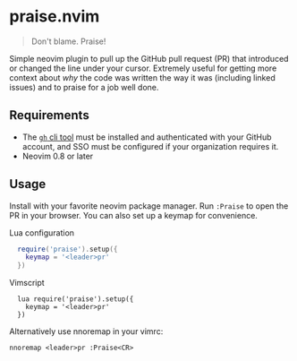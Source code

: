 # praise.nvim

> Don't blame. Praise!


Simple neovim plugin to pull up the GitHub pull request (PR) that introduced or changed the line under your cursor. Extremely useful for getting more context about _why_ the code was written the way it was (including linked issues) and to praise for a job well done.

## Requirements

- The [`gh` cli tool](https://cli.github.com/) must be installed and authenticated with your GitHub account, and SSO must be configured if your organization requires it.
- Neovim 0.8 or later


## Usage

Install with your favorite neovim package manager. Run `:Praise` to open the PR in your browser. You can also set up a keymap for convenience.


Lua configuration
```lua
  require('praise').setup({
    keymap = '<leader>pr'
  })
```

Vimscript

```vim
  lua require('praise').setup({
    keymap = '<leader>pr' 
  })
```


Alternatively use nnoremap in your vimrc:

```vim
nnoremap <leader>pr :Praise<CR>
```
